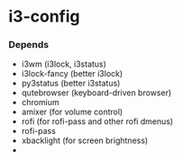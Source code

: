 # i3-config

### Depends
  - i3wm (i3lock, i3status)
  - i3lock-fancy (better i3lock)
  - py3status (better i3status)
  - qutebrowser (keyboard-driven browser)
  - chromium
  - amixer (for volume control)
  - rofi (for rofi-pass and other rofi dmenus)
  - rofi-pass
  - xbacklight (for screen brightness)
  - 
